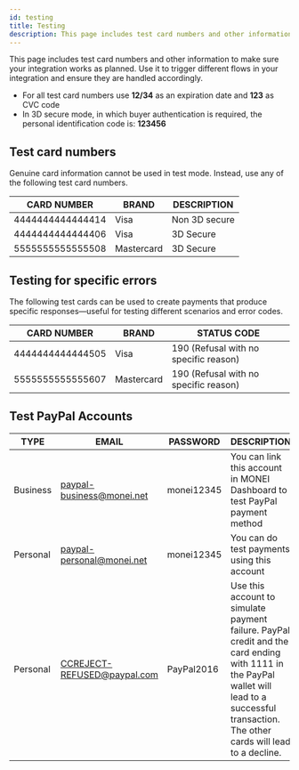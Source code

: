 ```yaml
---
id: testing
title: Testing
description: This page includes test card numbers and other information to make sure your integration works as planned.
---
```


This page includes test card numbers and other information to make sure your integration works as planned. Use it to trigger different flows in your integration and ensure they are handled accordingly.

- For all test card numbers use **12/34** as an expiration date and **123** as CVC code
- In 3D secure mode, in which buyer authentication is required, the personal identification code is: **123456**

## Test card numbers

Genuine card information cannot be used in test mode. Instead, use any of the following test card numbers.

| CARD NUMBER      | BRAND      | DESCRIPTION   |
| ---------------- | ---------- | ------------- |
| 4444444444444414 | Visa       | Non 3D secure |
| 4444444444444406 | Visa       | 3D Secure     |
| 5555555555555508 | Mastercard | 3D Secure     |

## Testing for specific errors

The following test cards can be used to create payments that produce specific responses—useful for testing different scenarios and error codes.

| CARD NUMBER      | BRAND      | STATUS CODE                           |
| ---------------- | ---------- | ------------------------------------- |
| 4444444444444505 | Visa       | 190 (Refusal with no specific reason) |
| 5555555555555607 | Mastercard | 190 (Refusal with no specific reason) |

## Test PayPal Accounts

| TYPE     | EMAIL                       | PASSWORD   | DESCRIPTION                                                                                                                                                                                   |
| -------- | --------------------------- | ---------- | --------------------------------------------------------------------------------------------------------------------------------------------------------------------------------------------- |
| Business | paypal-business@monei.net   | monei12345 | You can link this account in MONEI Dashboard to test PayPal payment method                                                                                                                    |
| Personal | paypal-personal@monei.net   | monei12345 | You can do test payments using this account                                                                                                                                                   |
| Personal | CCREJECT-REFUSED@paypal.com | PayPal2016 | Use this account to simulate payment failure. PayPal credit and the card ending with 1111 in the PayPal wallet will lead to a successful transaction. The other cards will lead to a decline. |
